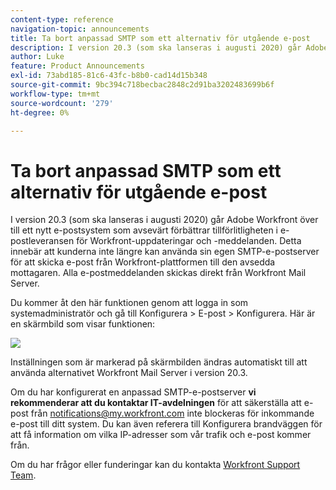 ```yaml
---
content-type: reference
navigation-topic: announcements
title: Ta bort anpassad SMTP som ett alternativ för utgående e-post
description: I version 20.3 (som ska lanseras i augusti 2020) går Adobe Workfront över till ett nytt e-postsystem som avsevärt förbättrar tillförlitligheten i e-postleveransen för Workfront-uppdateringar och -meddelanden. Detta innebär att kunderna inte längre kan använda sin egen SMTP-e-postserver för att skicka e-post från Workfront-plattformen till den avsedda mottagaren. Alla e-postmeddelanden skickas direkt från Workfront Mail Server.
author: Luke
feature: Product Announcements
exl-id: 73abd185-81c6-43fc-b8b0-cad14d15b348
source-git-commit: 9bc394c718becbac2848c2d91ba3202483699b6f
workflow-type: tm+mt
source-wordcount: '279'
ht-degree: 0%

---
```


# Ta bort anpassad SMTP som ett alternativ för utgående e-post

I version 20.3 (som ska lanseras i augusti 2020) går Adobe Workfront över till ett nytt e-postsystem som avsevärt förbättrar tillförlitligheten i e-postleveransen för Workfront-uppdateringar och -meddelanden. Detta innebär att kunderna inte längre kan använda sin egen SMTP-e-postserver för att skicka e-post från Workfront-plattformen till den avsedda mottagaren. Alla e-postmeddelanden skickas direkt från Workfront Mail Server.

Du kommer åt den här funktionen genom att logga in som systemadministratör och gå till Konfigurera > E-post > Konfigurera. Här är en skärmbild som visar funktionen:

![](assets/email-server-settings-350x226.png)

Inställningen som är markerad på skärmbilden ändras automatiskt till att använda alternativet Workfront Mail Server i version 20.3.

Om du har konfigurerat en anpassad SMTP-e-postserver **vi rekommenderar att du kontaktar IT-avdelningen** för att säkerställa att e-post från notifications@my.workfront.com inte blockeras för inkommande e-post till ditt system. Du kan även referera till Konfigurera brandväggen för att få information om vilka IP-adresser som vår trafik och e-post kommer från.

Om du har frågor eller funderingar kan du kontakta [Workfront Support Team](https://one.workfront.com/s/support?language=en_US).
